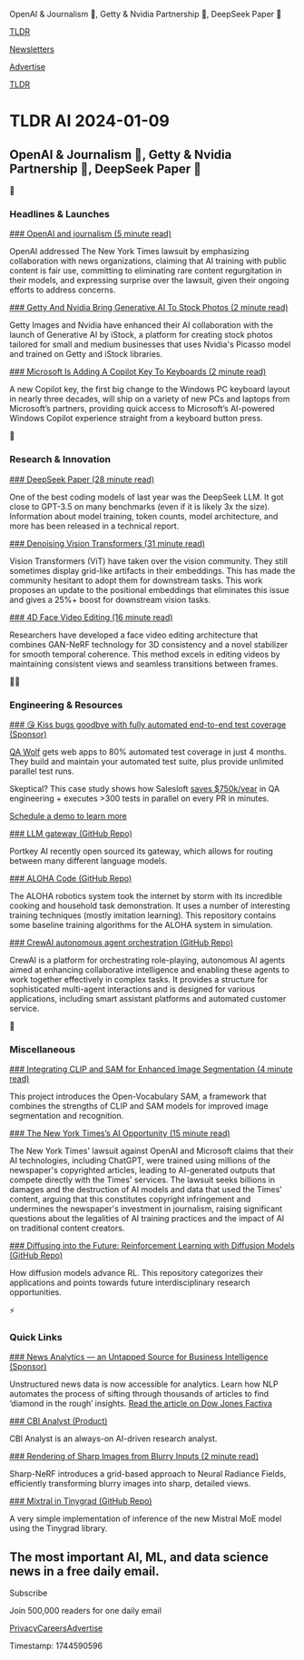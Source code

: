 OpenAI & Journalism 📰, Getty & Nvidia Partnership 🤝, DeepSeek Paper 📜

[TLDR](/)

[Newsletters](/newsletters)

[Advertise](https://advertise.tldr.tech/)

[TLDR](/)

# TLDR AI 2024-01-09

## OpenAI & Journalism 📰, Getty & Nvidia Partnership 🤝, DeepSeek Paper 📜

🚀

### Headlines & Launches

[### OpenAI and journalism (5 minute read)](https://openai.com/blog/openai-and-journalism?utm_source=tldrai)

OpenAI addressed The New York Times lawsuit by emphasizing collaboration with news organizations, claiming that AI training with public content is fair use, committing to eliminating rare content regurgitation in their models, and expressing surprise over the lawsuit, given their ongoing efforts to address concerns.

[### Getty And Nvidia Bring Generative AI To Stock Photos (2 minute read)](https://www.theverge.com/2024/1/8/24027259/getty-images-nvidia-generative-ai-stock-photos?utm_source=tldrai)

Getty Images and Nvidia have enhanced their AI collaboration with the launch of Generative AI by iStock, a platform for creating stock photos tailored for small and medium businesses that uses Nvidia's Picasso model and trained on Getty and iStock libraries.

[### Microsoft Is Adding A Copilot Key To Keyboards (2 minute read)](https://www.theverge.com/2024/1/4/24023809/microsoft-copilot-key-keyboard-windows-laptops-pcs?utm_source=tldrai)

A new Copilot key, the first big change to the Windows PC keyboard layout in nearly three decades, will ship on a variety of new PCs and laptops from Microsoft’s partners, providing quick access to Microsoft’s AI-powered Windows Copilot experience straight from a keyboard button press.

🧠

### Research & Innovation

[### DeepSeek Paper (28 minute read)](https://arxiv.org/abs/2401.02954?utm_source=tldrai)

One of the best coding models of last year was the DeepSeek LLM. It got close to GPT-3.5 on many benchmarks (even if it is likely 3x the size). Information about model training, token counts, model architecture, and more has been released in a technical report.

[### Denoising Vision Transformers (31 minute read)](https://arxiv.org/abs/2401.02957?utm_source=tldrai)

Vision Transformers (ViT) have taken over the vision community. They still sometimes display grid-like artifacts in their embeddings. This has made the community hesitant to adopt them for downstream tasks. This work proposes an update to the positional embeddings that eliminates this issue and gives a 25%+ boost for downstream vision tasks.

[### 4D Face Video Editing (16 minute read)](https://arxiv.org/abs/2401.02616v1?utm_source=tldrai)

Researchers have developed a face video editing architecture that combines GAN-NeRF technology for 3D consistency and a novel stabilizer for smooth temporal coherence. This method excels in editing videos by maintaining consistent views and seamless transitions between frames.

👨‍💻

### Engineering & Resources

[### 😘 Kiss bugs goodbye with fully automated end-to-end test coverage (Sponsor)](https://www.qawolf.com/lp/tldr?utm_campaign=KissBugsGoodbye01092024&amp;utm_source=tldrai&amp;utm_medium=newsletter)

[QA Wolf](https://www.qawolf.com/lp/tldr?utm_campaign=KissBugsGoodbye01092024&utm_source=tldrai&utm_medium=newsletter) gets web apps to 80% automated test coverage in just 4 months. They build and maintain your automated test suite, plus provide unlimited parallel test runs.

Skeptical? This case study shows how Salesloft [saves $750k/year](https://www.qawolf.com/case-studies/salesloft?utm_campaign=KissBugsGoodbye01092024&utm_source=tldrai&utm_medium=newsletter) in QA engineering + executes >300 tests in parallel on every PR in minutes.

[Schedule a demo to learn more](https://www.qawolf.com/lp/tldr?utm_campaign=KissBugsGoodbye01092024&utm_source=tldrai&utm_medium=newsletter)

[### LLM gateway (GitHub Repo)](https://github.com/Portkey-AI/gateway?utm_source=tldrai)

Portkey AI recently open sourced its gateway, which allows for routing between many different language models.

[### ALOHA Code (GitHub Repo)](https://github.com/MarkFzp/act-plus-plus?utm_source=tldrai)

The ALOHA robotics system took the internet by storm with its incredible cooking and household task demonstration. It uses a number of interesting training techniques (mostly imitation learning). This repository contains some baseline training algorithms for the ALOHA system in simulation.

[### CrewAI autonomous agent orchestration (GitHub Repo)](https://github.com/joaomdmoura/crewAI?utm_source=tldrai)

CrewAI is a platform for orchestrating role-playing, autonomous AI agents aimed at enhancing collaborative intelligence and enabling these agents to work together effectively in complex tasks. It provides a structure for sophisticated multi-agent interactions and is designed for various applications, including smart assistant platforms and automated customer service.

🎁

### Miscellaneous

[### Integrating CLIP and SAM for Enhanced Image Segmentation (4 minute read)](https://www.mmlab-ntu.com/project/ovsam/?utm_source=tldrai)

This project introduces the Open-Vocabulary SAM, a framework that combines the strengths of CLIP and SAM models for improved image segmentation and recognition.

[### The New York Times’s AI Opportunity (15 minute read)](https://stratechery.com/2024/the-new-york-times-ai-opportunity/?utm_source=tldrai)

The New York Times' lawsuit against OpenAI and Microsoft claims that their AI technologies, including ChatGPT, were trained using millions of the newspaper's copyrighted articles, leading to AI-generated outputs that compete directly with the Times' services. The lawsuit seeks billions in damages and the destruction of AI models and data that used the Times' content, arguing that this constitutes copyright infringement and undermines the newspaper's investment in journalism, raising significant questions about the legalities of AI training practices and the impact of AI on traditional content creators.

[### Diffusing into the Future: Reinforcement Learning with Diffusion Models (GitHub Repo)](https://github.com/apexrl/diff4rlsurvey?utm_source=tldrai)

How diffusion models advance RL. This repository categorizes their applications and points towards future interdisciplinary research opportunities.

⚡️

### Quick Links

[### News Analytics — an Untapped Source for Business Intelligence (Sponsor)](https://www.dowjones.com/professional/resources/advanced-quant-analytics/transforming-business-intelligence?LS=email&amp;utm_medium=newsletter&amp;utm_source=TLDR&amp;utm_campaign=FACAnalytics&amp;CID=7015Y000003sM56QAE)

Unstructured news data is now accessible for analytics. Learn how NLP automates the process of sifting through thousands of articles to find ‘diamond in the rough’ insights. [Read the article on Dow Jones Factiva](https://www.dowjones.com/professional/resources/advanced-quant-analytics/transforming-business-intelligence/?LS=email&utm_medium=newsletter&utm_source=TLDR&utm_campaign=FACAnalytics&CID=7015Y000003sM56QAE)

[### CBI Analyst (Product)](https://www.cbinsights.com/research-analyst?utm_source=tldrai)

CBI Analyst is an always-on AI-driven research analyst.

[### Rendering of Sharp Images from Blurry Inputs (2 minute read)](https://benhenryl.github.io/SharpNeRF?utm_source=tldrai)

Sharp-NeRF introduces a grid-based approach to Neural Radiance Fields, efficiently transforming blurry images into sharp, detailed views.

[### Mixtral in Tinygrad (GitHub Repo)](https://github.com/tinygrad/tinygrad?utm_source=tldrai)

A very simple implementation of inference of the new Mistral MoE model using the Tinygrad library.

## The most important AI, ML, and data science news in a free daily email.

Subscribe

Join 500,000 readers for one daily email

[Privacy](/privacy)[Careers](https://jobs.ashbyhq.com/tldr.tech)[Advertise](/ai/advertise)

Timestamp: 1744590596